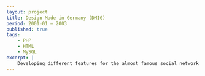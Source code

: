 ```yaml
---
layout: project
title: Design Made in Germany (DMIG)
period: 2001-01 – 2003
published: true
tags:
    - PHP
    - HTML
    - MySQL
excerpt: |
    Developing different features for the almost famous social network in PHP.
---
```

